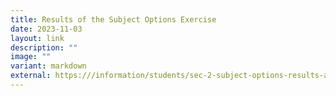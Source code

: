 ```yaml
---
title: Results of the Subject Options Exercise
date: 2023-11-03
layout: link
description: ""
image: ""
variant: markdown
external: https:///information/students/sec-2-subject-options-results-and-appeal-outcome/
---
```

